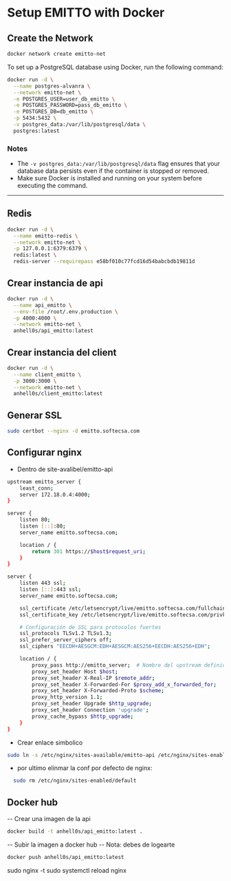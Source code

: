 # Setup EMITTO with Docker

## Create the Network

```bash
docker network create emitto-net
```

To set up a PostgreSQL database using Docker, run the following command:

```bash
docker run -d \
  --name postgres-alvanra \
  --network emitto-net \
  -e POSTGRES_USER=user_db_emitto \
  -e POSTGRES_PASSWORD=pass_db_emitto \
  -e POSTGRES_DB=db_emitto \
  -p 5434:5432 \
  -v postgres_data:/var/lib/postgresql/data \
  postgres:latest
```

### Notes

- The `-v postgres_data:/var/lib/postgresql/data` flag ensures that your database data persists even if the container is stopped or removed.
- Make sure Docker is installed and running on your system before executing the command.

---

## Redis

```bash
docker run -d \
  --name emitto-redis \
  --network emitto-net \
  -p 127.0.0.1:6379:6379 \
  redis:latest \
  redis-server --requirepass e58bf010c77fcd16d54babcbdb19811d
```

## Crear instancia de api

```bash
docker run -d \
  --name api_emitto \
  --env-file /root/.env.production \
  -p 4000:4000 \
  --network emitto-net \
  anhell0s/api_emitto:latest
```

## Crear instancia del client

```bash
docker run -d \
  --name client_emitto \
  -p 3000:3000 \
  --network emitto-net \
  anhell0s/client_emitto:latest
```

## Generar SSL

```bash
sudo certbot --nginx -d emitto.softecsa.com
```

## Configurar nginx

- Dentro de site-avalibel/emitto-api

```bash
upstream emitto_server {
    least_conn;
    server 172.18.0.4:4000;
}

server {
    listen 80;
    listen [::]:80;
    server_name emitto.softecsa.com;

    location / {
        return 301 https://$host$request_uri;
    }
}

server {
    listen 443 ssl;
    listen [::]:443 ssl;
    server_name emitto.softecsa.com;

    ssl_certificate /etc/letsencrypt/live/emitto.softecsa.com/fullchain.pem;
    ssl_certificate_key /etc/letsencrypt/live/emitto.softecsa.com/privkey.pem;

    # Configuración de SSL para protocolos fuertes
    ssl_protocols TLSv1.2 TLSv1.3;
    ssl_prefer_server_ciphers off;
    ssl_ciphers "EECDH+AESGCM:EDH+AESGCM:AES256+EECDH:AES256+EDH";

    location / {
        proxy_pass http://emitto_server;  # Nombre del upstream definido arriba
        proxy_set_header Host $host;
        proxy_set_header X-Real-IP $remote_addr;
        proxy_set_header X-Forwarded-For $proxy_add_x_forwarded_for;
        proxy_set_header X-Forwarded-Proto $scheme;
        proxy_http_version 1.1;
        proxy_set_header Upgrade $http_upgrade;
        proxy_set_header Connection 'upgrade';
        proxy_cache_bypass $http_upgrade;
    }
}
```

- Crear enlace simbolico

```bash
sudo ln -s /etc/nginx/sites-available/emitto-api /etc/nginx/sites-enabled/
```

- por ultimo elinmar la conf por defecto de nginx:

```bash
  sudo rm /etc/nginx/sites-enabled/default
```

## Docker hub

-- Crear una imagen de la api

```bash
docker build -t anhell0s/api_emitto:latest .
```

-- Subir la imagen a docker hub
-- Nota: debes de logearte

```bash
docker push anhell0s/api_emitto:latest
```

sudo nginx -t
sudo systemctl reload nginx
